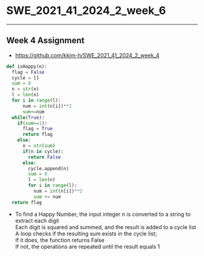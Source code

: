 # SWE_2021_41_2024_2_week_6
---
## Week 4 Assignment
- https://github.com/kkim-h/SWE_2021_41_2024_2_week_4
```python
def isHappy(n):
  flag = False
  cycle = []
  sum = 0
  n = str(n)
  l = len(n)
  for i in range(l):
      num = int(n[i])**2
      sum+=num
  while(True):
    if(sum==1):
      flag = True
      return flag
    else:
      n = str(sum)
      if(n in cycle):
        return False
      else:
        cycle.append(n)
        sum = 0
        l = len(n)
        for i in range(l):
          num = int(n[i])**2
          sum += num
  return flag
```
- To find a Happy Number, the input integer n is converted to a string to extract each digit\
Each digit is squared and summed, and the result is added to a cycle list\
A loop checks if the resulting sum exists in the cycle list;\
If it does, the function returns False\
If not, the operations are repeated until the result equals 1
